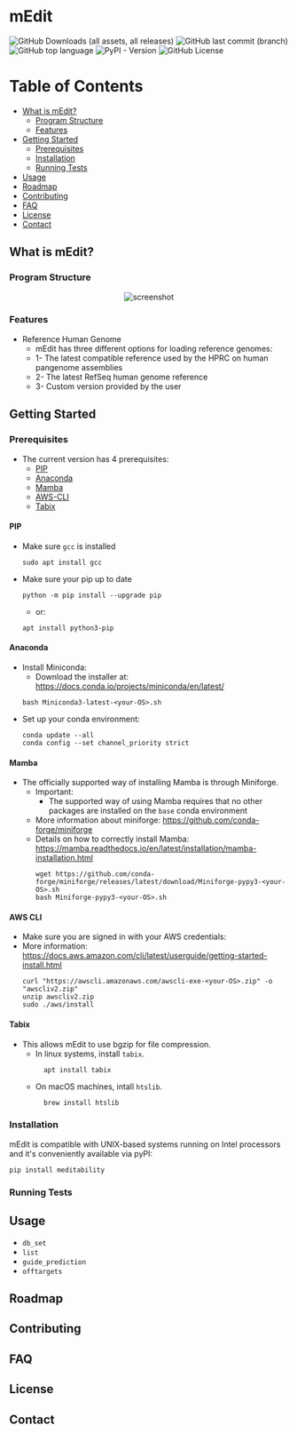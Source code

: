 # mEdit

<!-- Badges -->
![GitHub Downloads (all assets, all releases)](https://img.shields.io/github/downloads/Interventional-Genomics-Unit/mEdit/total?logo=github)
![GitHub last commit (branch)](https://img.shields.io/github/last-commit/Interventional-Genomics-Unit/mEdit/main?logo=github)
![GitHub top language](https://img.shields.io/github/languages/top/Interventional-Genomics-Unit/mEdit?logo=github)
![PyPI - Version](https://img.shields.io/pypi/v/meditability)
![GitHub License](https://img.shields.io/github/license/Interventional-Genomics-Unit/mEdit)

<!-- Table of Contents -->
# Table of Contents

- [What is mEdit?](#what-is-medit)
  * [Program Structure](#program-structure)
  * [Features](#features)
- [Getting Started](#getting-started)
  * [Prerequisites](#prerequisites)
  * [Installation](#installation)
  * [Running Tests](#running-tests)
- [Usage](#usage)
- [Roadmap](#roadmap)
- [Contributing](#contributing)
- [FAQ](#faq)
- [License](#license)
- [Contact](#contact)

## What is mEdit?
### Program Structure
<div align="center"> 
  <img src="src/infographics/mEdit_graphical_overview.png" alt="screenshot" />
</div>

### Features
 * Reference Human Genome
   * mEdit has three different options for loading reference genomes:
   * 1- The latest compatible reference used by the HPRC on human pangenome assemblies
   * 2- The latest RefSeq human genome reference
   * 3- Custom version provided by the user
## Getting Started
### Prerequisites
 * The current version has 4 prerequisites:
   * [PIP](#pip)
   * [Anaconda](#anaconda)
   * [Mamba](#mamba)
   * [AWS-CLI](#aws-cli)
   * [Tabix](#tabix)
   
#### PIP
  - Make sure `gcc` is installed
    ```
    sudo apt install gcc
    ```
  - Make sure your pip up to date
    ```
    python -m pip install --upgrade pip
    ```
    * or: 
    ```
    apt install python3-pip
    ```
#### Anaconda
  - Install Miniconda:
    * Download the installer at: https://docs.conda.io/projects/miniconda/en/latest/ 
    ```
    bash Miniconda3-latest-<your-OS>.sh
    ```
  - Set up your conda environment: 
    ```
    conda update --all
    conda config --set channel_priority strict
    ```
 
#### Mamba
  - The officially supported way of installing Mamba is through Miniforge.
    * Important:
      * The supported way of using Mamba requires that no other packages are installed on the `base` conda environment
    * More information about miniforge: https://github.com/conda-forge/miniforge
    * Details on how to correctly install Mamba: https://mamba.readthedocs.io/en/latest/installation/mamba-installation.html
      ```
      wget https://github.com/conda-forge/miniforge/releases/latest/download/Miniforge-pypy3-<your-OS>.sh
      bash Miniforge-pypy3-<your-OS>.sh
      ```
#### AWS CLI
  - Make sure you are signed in with your AWS credentials:
  - More information: https://docs.aws.amazon.com/cli/latest/userguide/getting-started-install.html
    ```
    curl "https://awscli.amazonaws.com/awscli-exe-<your-OS>.zip" -o "awscliv2.zip"
    unzip awscliv2.zip
    sudo ./aws/install 
    ```
#### Tabix
 * This allows mEdit to use bgzip for file compression.
   * In linux systems, install `tabix`.
      ```
        apt install tabix
     ```
   * On macOS machines, intall `htslib`.
      ```
        brew install htslib
     ```

### Installation
mEdit is compatible with UNIX-based systems running on Intel processors and it's conveniently available via pyPI:
```
pip install meditability
```

### Running Tests

## Usage
  - `db_set`
  - `list`
  - `guide_prediction`
  - `offtargets`
## Roadmap
## Contributing
## FAQ
## License
## Contact
